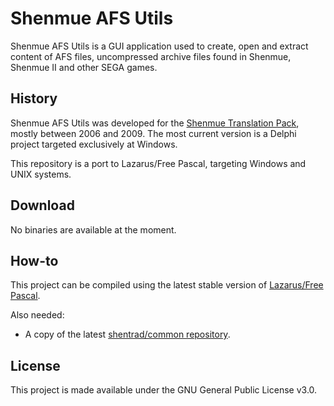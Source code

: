 # Shenmue AFS Utils

Shenmue AFS Utils is a GUI application used to create, open and extract content of AFS files, uncompressed archive files found in Shenmue, Shenmue II and other SEGA games.

## History

Shenmue AFS Utils was developed for the [Shenmue Translation Pack](http://shenmuesubs.sourceforge.net/), mostly between 2006 and 2009. The most current version is a Delphi project targeted exclusively at Windows.

This repository is a port to Lazarus/Free Pascal, targeting Windows and UNIX systems.

## Download

No binaries are available at the moment.

## How-to

This project can be compiled using the latest stable version of [Lazarus/Free Pascal](http://www.lazarus-ide.org/).

Also needed:
- A copy of the latest [shentrad/common repository](https://github.com/shentrad/common).

## License

This project is made available under the GNU General Public License v3.0.
